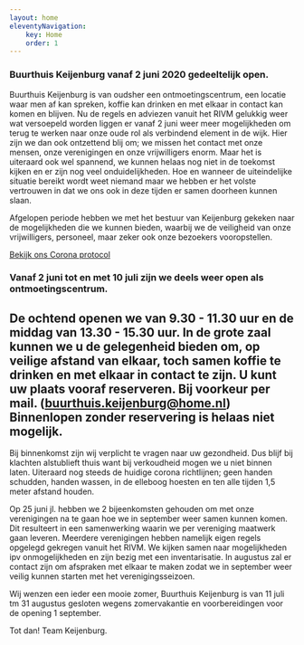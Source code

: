 ```yaml
---
layout: home
eleventyNavigation:
    key: Home
    order: 1
---
```


### Buurthuis Keijenburg vanaf 2 juni 2020 gedeeltelijk open.

Buurthuis Keijenburg is van oudsher een ontmoetingscentrum, een locatie waar men af kan spreken, koffie kan drinken en met elkaar in contact kan komen en blijven. Nu de regels en adviezen vanuit het RIVM gelukkig weer wat versoepeld worden liggen er vanaf 2 juni weer meer mogelijkheden om terug te werken naar onze oude rol als verbindend element in de wijk. Hier zijn we dan ook ontzettend blij om; we missen het contact met onze mensen, onze verenigingen en onze vrijwilligers enorm. Maar het is uiteraard ook wel spannend, we kunnen helaas nog niet in de toekomst kijken en er zijn nog veel onduidelijkheden. Hoe en wanneer de uiteindelijke situatie bereikt wordt weet niemand maar we hebben er het volste vertrouwen in dat we ons ook in deze tijden er samen doorheen kunnen slaan.

Afgelopen periode hebben we met het bestuur van Keijenburg gekeken naar de mogelijkheden die we kunnen bieden, waarbij we de veiligheid van onze vrijwilligers, personeel, maar zeker ook onze bezoekers vooropstellen.

<a href="{{ '/' | 'url'}}lib/files/corona-protocol-keijenburg-versie-2-juni-2020.pdf" class="btn">Bekijk ons Corona protocol</a>

### Vanaf 2 juni tot en met 10 juli zijn we deels weer open als ontmoetingscentrum. 
## De ochtend openen we van 9.30 - 11.30 uur en de middag van 13.30 - 15.30 uur. In de grote zaal kunnen we u de gelegenheid bieden om, op veilige afstand van elkaar, toch samen koffie te drinken en met elkaar in contact te zijn. U kunt uw plaats vooraf reserveren. Bij voorkeur per mail. (buurthuis.keijenburg@home.nl) Binnenlopen zonder reservering is helaas niet mogelijk.
Bij binnenkomst zijn wij verplicht te vragen naar uw gezondheid. Dus blijf bij klachten alstublieft thuis want bij verkoudheid mogen we u niet binnen laten. 
Uiteraard nog steeds de huidige corona richtlijnen; geen handen schudden, handen wassen, in de elleboog hoesten en ten alle tijden 1,5 meter afstand houden.

Op 25 juni jl. hebben we 2 bijeenkomsten gehouden om met onze verenigingen na te gaan hoe we in september weer samen kunnen komen. Dit resulteert in een samenwerking waarin we per vereniging maatwerk gaan leveren. Meerdere verenigingen hebben namelijk eigen regels opgelegd gekregen vanuit het RIVM.
We kijken samen naar mogelijkheden ipv onmogelijkheden en zijn bezig met een inventarisatie. In augustus zal er contact zijn om afspraken met elkaar te maken zodat we in september weer veilig kunnen starten met het verenigingsseizoen.

Wij wenzen een ieder een mooie zomer,
Buurthuis Keijenburg is van 11 juli tm 31 augustus gesloten wegens zomervakantie en voorbereidingen voor de opening 1 september.

Tot dan!
Team Keijenburg.













